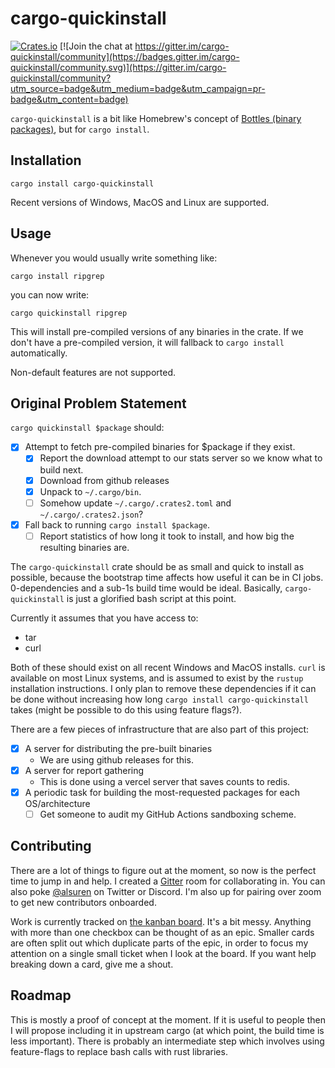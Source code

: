 # cargo-quickinstall

[![Crates.io](https://img.shields.io/crates/v/cargo-quickinstall.svg)](https://crates.io/crates/cargo-quickinstall)
[![Join the chat at https://gitter.im/cargo-quickinstall/community](https://badges.gitter.im/cargo-quickinstall/community.svg)](https://gitter.im/cargo-quickinstall/community?utm_source=badge&utm_medium=badge&utm_campaign=pr-badge&utm_content=badge)

`cargo-quickinstall` is a bit like Homebrew's concept of [Bottles (binary packages)](https://docs.brew.sh/Bottles), but for `cargo install`.

## Installation

    cargo install cargo-quickinstall

Recent versions of Windows, MacOS and Linux are supported.

## Usage

Whenever you would usually write something like:

    cargo install ripgrep

you can now write:

    cargo quickinstall ripgrep

This will install pre-compiled versions of any binaries in the crate. If we don't have a pre-compiled version, it will fallback to `cargo install` automatically.

Non-default features are not supported.

## Original Problem Statement

`cargo quickinstall $package` should:

- [x] Attempt to fetch pre-compiled binaries for \$package if they exist.
  - [x] Report the download attempt to our stats server so we know what to build next.
  - [x] Download from github releases
  - [x] Unpack to `~/.cargo/bin`.
  - [ ] Somehow update `~/.cargo/.crates2.toml` and `~/.cargo/.crates2.json`?
- [x] Fall back to running `cargo install $package`.
  - [ ] Report statistics of how long it took to install, and how big the resulting binaries are.

The `cargo-quickinstall` crate should be as small and quick to install as possible, because the bootstrap time affects how useful it can be in CI jobs. 0-dependencies and a sub-1s build time would be ideal. Basically, `cargo-quickinstall` is just a glorified bash script at this point.

Currently it assumes that you have access to:

- tar
- curl

Both of these should exist on all recent Windows and MacOS installs. `curl` is available on most Linux systems, and is assumed to exist by the `rustup` installation instructions. I only plan to remove these dependencies if it can be done without increasing how long `cargo install cargo-quickinstall` takes (might be possible to do this using feature flags?).

There are a few pieces of infrastructure that are also part of this project:

- [x] A server for distributing the pre-built binaries
  - We are using github releases for this.
- [x] A server for report gathering
  - This is done using a vercel server that saves counts to redis.
- [x] A periodic task for building the most-requested packages for each OS/architecture
  - [ ] Get someone to audit my GitHub Actions sandboxing scheme.

## Contributing

There are a lot of things to figure out at the moment, so now is the perfect time to jump in and help. I created a [Gitter](https://gitter.im/cargo-quickinstall/community) room for collaborating in. You can also poke [@alsuren](https://twitter.com/alsuren) on Twitter or Discord. I'm also up for pairing over zoom to get new contributors onboarded.

Work is currently tracked on [the kanban board](https://github.com/alsuren/cargo-quickinstall/projects/1?fullscreen=true). It's a bit messy. Anything with more than one checkbox can be thought of as an epic. Smaller cards are often split out which duplicate parts of the epic, in order to focus my attention on a single small ticket when I look at the board. If you want help breaking down a card, give me a shout.

## Roadmap

This is mostly a proof of concept at the moment. If it is useful to people then I will propose including it in upstream cargo (at which point, the build time is less important). There is probably an intermediate step which involves using feature-flags to replace bash calls with rust libraries.
